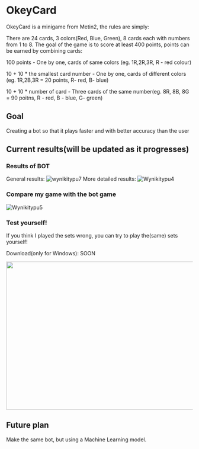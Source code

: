 
# OkeyCard
OkeyCard is a minigame from Metin2, the rules are simply: 

There are 24 cards, 3 colors(Red, Blue, Green), 8 cards each with numbers from 1 to 8. 
The goal of the game is to score at least 400 points, points can be earned by combining cards:

100 points - One by one, cards of same colors (eg. 1R,2R,3R, R - red colour)

10 + 10 * the smallest card number - One by one, cards of different colors (eg. 1R,2B,3R = 20 points, R- red, B- blue)

10 + 10 * number of card - Three cards of the same number(eg. 8R, 8B, 8G = 90 poitns, R - red, B - blue, G- green)

## Goal
Creating a bot so that it plays faster and with better accuracy than the user
## Current results(will be updated as it progresses)
### Results of BOT
General results:
![wynikitypu7](https://user-images.githubusercontent.com/81371889/115153169-ee530200-a074-11eb-953e-2205a4587994.png)
More detailed results:
![Wynikitypu4](https://user-images.githubusercontent.com/81371889/115152169-4e937500-a070-11eb-9553-fe2a68648fe9.png)
### Compare my game with the bot game
![Wynikitypu5](https://user-images.githubusercontent.com/81371889/115152794-f6aa3d80-a072-11eb-8d90-d78d1c4798cc.png)

### Test yourself!
If you think I played the sets wrong, you can try to play the(same) sets yourself!

Download(only for Windows): SOON


<img src="https://user-images.githubusercontent.com/81371889/115154223-11cc7b80-a07a-11eb-85ad-b6a3c58f8815.png" width="600" height="400">

## Future plan
Make the same bot, but using a Machine Learning model.
